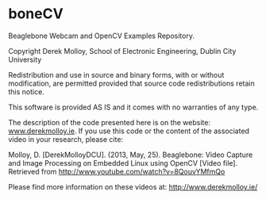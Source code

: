 boneCV
======

Beaglebone Webcam and OpenCV Examples Repository.

Copyright Derek Molloy, School of Electronic Engineering, Dublin City University

Redistribution and use in source and binary forms, with or without modification, are permitted
provided that source code redistributions retain this notice.

This software is provided AS IS and it comes with no warranties of any type. 

The description of the code presented here is on the website: www.derekmolloy.ie. If you use this code 
or the content of the associated video in your research, please cite:

Molloy, D. [DerekMolloyDCU]. (2013, May, 25). Beaglebone: Video Capture and Image Processing 
on Embedded Linux using OpenCV [Video file]. Retrieved from http://www.youtube.com/watch?v=8QouvYMfmQo

Please find more information on these videos at: http://www.derekmolloy.ie/  


